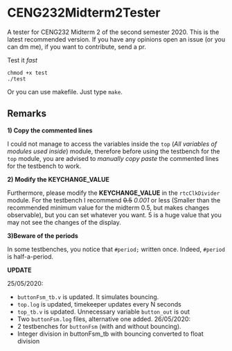 # CENG232Midterm2Tester
A tester for CENG232 Midterm 2 of the second semester 2020.
This is the latest recommended version. If you have any opinions open an issue (or you can dm me), 
if you want to contribute, send a pr.

Test it *fast*
```
chmod +x test
./test
```
Or you can use makefile. Just type `make`.

## Remarks

**1) Copy the commented lines**

I could not manage to access the variables inside the `top` (*All variables of modules used inside*) module, therefore before using the testbench for the `top` module, you are advised to *manually copy paste* the commented lines for the testbench to work.

**2) Modify the KEYCHANGE_VALUE**

Furthermore, please modify the **KEYCHANGE_VALUE** in the `rtcClkDivider` module. For the testbench I recommend ~~0.5~~ *0.001* or less (Smaller than the recommended minimum value for the midterm 0.5, but makes changes observable), but you can set whatever you want. 5 is a huge value that you may not see the changes of the display.

**3)Beware of the periods**

In some testbenches, you notice that `#period;` written once. Indeed, `#period` is half-a-period. 

**UPDATE**

25/05/2020: 
* `buttonFsm_tb.v` is updated. It simulates bouncing.
* `top.log` is updated, timekeeper updates every N seconds
* `top_tb.v` is updated. Unnecessary variable `button_out` is out
* Two `buttonFsm.log` files, alternative one added.
26/05/2020: 
* 2 testbenches for `buttonFsm` (with and without bouncing).
* Integer division in buttonFsm_tb with bouncing converted to float division

